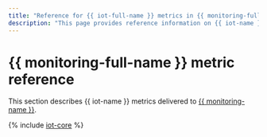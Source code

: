 ```yaml
---
title: "Reference for {{ iot-full-name }} metrics in {{ monitoring-full-name }}"
description: "This page provides reference information on {{ iot-name }} metrics delivered to {{ monitoring-full-name }}."
---
```


# {{ monitoring-full-name }} metric reference

This section describes {{ iot-name }} metrics delivered to [{{ monitoring-name }}](../monitoring/).

{% include [iot-core](../_includes/monitoring/metrics-ref/iot-core.md) %}
